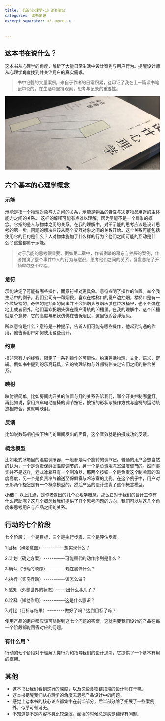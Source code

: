 ```yaml
---
title: 《设计心理学-1》读书笔记
categories: 读书笔记
excerpt_separator: <!--more-->


---
```




## 这本书在说什么？

这本书从心理学的角度，解析了大量日常生活中设计案例与用户行为。提醒设计师从心理学角度找到并关注用户的真实需求。
> 书中记载的大量案例，来自于作者的日常积累，这印证了我在上一篇读书笔记中说的，在生活中坚持观察，思考与记录的重要性。

![01](/wp-content/uploads/2019/08/1.1.jpg)



<!--more-->

## 六个基本的心理学概念
### 示能
示能是指一个物理对象与人之间的关系，示能是物品的特性与决定物品用途的主体能力之间的关系。
这样的解释可能有点难以理解，因为示能不是一个具象的概念。它指的是人与物体之间的关系。在我的理解中，对于示能的思考应该是设计思考的第一步。问题的解决应该从两个交互对象之间的关系开始。这个关系可能包括使用它的目的是什么？人对物体施加了什么样的行为？他们之间可能的互动是什么？这些都属于示能。
> 对于示能的思考很重要，例如第二章中，作者例举的房东与抽屉的案例，作者推演了整个事件中人的行为与意识，思考他们之间的关系，复盘总结了开抽屉的整个过程。

### 意符
示能决定了可能有哪些操作，而意符相对更具象。意符点明了操作的位置。举个我生活中的例子。我们公司有一帮烟民，喜欢在楼梯口的窗户边抽烟，楼梯口是有一个垃圾桶的，奇怪的是抽烟的同事并不会把烟头与烟灰弹在垃圾桶里，也不会弹在地上或者窗外。他们喜欢把烟头弹在窗户滑轨的凹槽里。在我的理解中，这个凹槽就是个意符，它的高度与形状仿佛在告诉烟民，这里很适合弹烟灰。

所以意符是什么？意符是一种提示，告诉人们可能有哪些操作，他起到沟通的作用，他告诉用户如何使用这些设计。

### 约束
指非常有力的线索，限定了一系列操作的可能性。约束包括物理，文化，语义，逻辑。例如书中提到的乐高玩具，它的物理结构与外部特性决定它们之间的拼合关系。

### 映射
映射很简单，比如房间内开关的位置与灯的关系告诉我们，哪个开关控制哪盏灯。再比如说，家用汽车电动座椅的调节按钮，按钮的形状与操作方式与座椅的运动轨迹相符合，这就叫映射。

### 反馈
比如说数码相机按下快门的瞬间发出的声音，这个音效就是拍摄成功的反馈。

### 概念模型
比如老式冰箱里的温度调节器，一般都是两个旋转的调节钮。普通的用户会想当然的认为，一个是负责保鲜室温度调节的，另一个是负责冷冻室温度调节的。然而事实并不是这样，老式冰箱只有一个制冷器，那两个按钮一个是负责这个制冷器的温度高度，另一个是负责冷气输送至保鲜室与冷冻室的比例。在这个例子中，用户对于那两个旋钮是有一个概念模型的，然后产品的设计违背了这个概念模型。

**小结：** 以上几点，是作者提出的几个心理学概念，那么它对于我们的设计工作有什么帮助呢？这几个概念给我们提供了几个思考问题的方向，我们可以从这几个角度来思考用户与产品之间的关系。






## 行动的七个阶段
七个阶段：一个是目标，三个是执行步骤，三个是评估步骤。

1.目标（确定意图）-----------想实现什么？

2.计划（确定方案）-----------可能替代的动作序列是什么？

3.确认（行动的顺序）---------现在能做什么？

4.执行（实施行动）-----------该怎么做？

5.感知（外部世界的状态）-----出什么事儿了？

6.诠释（知觉作用）-----------这是什么意识？

7.对比（目标与结果）---------做好了吗？达到目标了吗？

使用产品的用户都应该可以得到这七个问题的答案，这就需要我们设计的产品在每一个阶段都能回答对应的问题。
### 有什么用？
行动的七个阶段对于理解人类行为和指导我们的设计思考，它提供了一个基本有用的框架。





## 其他
* 这本书让我们看到这行的深度，以及这些食物链顶端的设计师在干嘛。
* 这本书提醒我们从心理学的角度去思考产品设计中的问题。
* 感觉上这本书的核心论点都集中在前半部分，后半部分除了拓展了一些案例外，似乎可有可无。
* 不知道是不是内容本身比较深涩，阅读的时候总是感觉翻译有问题。